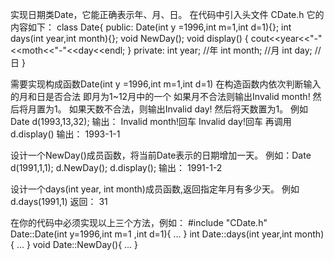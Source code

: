 实现日期类Date，它能正确表示年、月、日。
在代码中引入头文件 CDate.h
它的内容如下：
class Date{
 public:
       Date(int y =1996,int m=1,int d=1){};
       int days(int year,int month){};
       void NewDay();
 void display()
 {
    cout<<year<<"-"<<moth<<"-"<<day<<endl;
 }
 private:
      int year; //年
      int month; //月
      int day;  // 日
}

需要实现构成函数Date(int y =1996,int m=1,int d=1)
在构造函数内依次判断输入的月和日是否合法
即月为1~12月中的一个 如果月不合法则输出Invalid month! 然后将月置为1。
如果天数不合法，则输出Invalid day! 然后将天数置为1。
例如 Date d(1993,13,32);
输出：
Invalid month!回车
Invalid day!回车
再调用 d.display()
输出：
1993-1-1

设计一个NewDay()成员函数，将当前Date表示的日期增加一天。
例如：Date d(1991,1,1);
      d.NewDay();
      d.display();
输出：
1991-1-2

设计一个days(int year, int month)成员函数,返回指定年月有多少天。
例如 d.days(1991,1)
返回：
31

在你的代码中必须实现以上三个方法，例如：
#include "CDate.h"
Date::Date(int y=1996,int m=1 ,int d=1){
    ...
}
int  Date::days(int year,int month){
    ...
}
void Date::NewDay(){
  ...
}